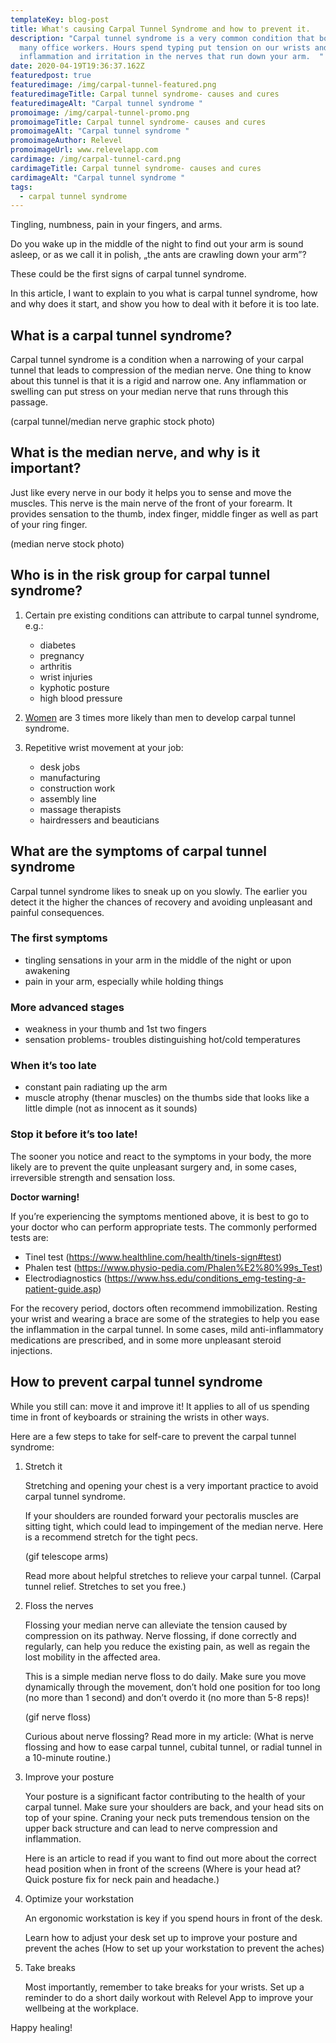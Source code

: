 ```yaml
---
templateKey: blog-post
title: What's causing Carpal Tunnel Syndrome and how to prevent it.
description: "Carpal tunnel syndrome is a very common condition that bothers
  many office workers. Hours spend typing put tension on our wrists and lead to
  inflammation and irritation in the nerves that run down your arm.  "
date: 2020-04-19T19:36:37.162Z
featuredpost: true
featuredimage: /img/carpal-tunnel-featured.png
featuredimageTitle: Carpal tunnel syndrome- causes and cures
featuredimageAlt: "Carpal tunnel syndrome "
promoimage: /img/carpal-tunnel-promo.png
promoimageTitle: Carpal tunnel syndrome- causes and cures
promoimageAlt: "Carpal tunnel syndrome "
promoimageAuthor: Relevel
promoimageUrl: www.relevelapp.com
cardimage: /img/carpal-tunnel-card.png
cardimageTitle: Carpal tunnel syndrome- causes and cures
cardimageAlt: "Carpal tunnel syndrome "
tags:
  - carpal tunnel syndrome
---
```

Tingling, numbness, pain in your fingers, and arms.

Do you wake up in the middle of the night to find out your arm is sound asleep, or as we call it in polish, „the ants are crawling down your arm”?

These could be the first signs of carpal tunnel syndrome.

In this article, I want to explain to you what is carpal tunnel syndrome, how and why does it start, and show you how to deal with it before it is too late.

## What is a carpal tunnel syndrome?

Carpal tunnel syndrome is a condition when a narrowing of your carpal tunnel that leads to compression of the median nerve. One thing to know about this tunnel is that it is a rigid and narrow one. Any inflammation or swelling can put stress on your median nerve that runs through this passage.

(carpal tunnel/median nerve graphic stock photo)

## What is the median nerve, and why is it important?

Just like every nerve in our body it helps you to sense and move the muscles. This nerve is the main nerve of the front of your forearm. It provides sensation to the thumb, index finger, middle finger as well as part of your ring finger.

(median nerve stock photo)

## Who is in the risk group for carpal tunnel syndrome?

1. Certain pre existing conditions can attribute to carpal tunnel syndrome, e.g.:

   * diabetes
   * pregnancy
   * arthritis
   * wrist injuries
   * kyphotic posture
   * high blood pressure
2. [Women](<1. https://www.ninds.nih.gov/Disorders/Patient-Caregiver-Education/Fact-Sheets/Carpal-Tunnel-Syndrome-Fact-Sheet>) are 3 times more likely than men to develop carpal tunnel syndrome.
3. Repetitive wrist movement at your job:

   * desk jobs
   * manufacturing
   * construction work
   * assembly line
   * massage therapists
   * hairdressers and beauticians

## What are the symptoms of carpal tunnel syndrome

Carpal tunnel syndrome likes to sneak up on you slowly. The earlier you detect it the higher the chances of recovery and avoiding unpleasant and painful consequences.

### The first symptoms

* tingling sensations in your arm in the middle of the night or upon awakening
* pain in your arm, especially while holding things

### More advanced stages

* weakness in your thumb and 1st two fingers
* sensation problems- troubles distinguishing hot/cold temperatures

### When it’s too late

* constant pain radiating up the arm
* muscle atrophy (thenar muscles) on the thumbs side that looks like a little dimple (not as innocent as it sounds)

### Stop it before it’s too late!

The sooner you notice and react to the symptoms in your body, the more likely are to prevent the quite unpleasant surgery and, in some cases, irreversible strength and sensation loss.

**Doctor warning!**

If you’re experiencing the symptoms mentioned above, it is best to go to your doctor who can perform appropriate tests. The commonly performed tests are:

* Tinel test (<https://www.healthline.com/health/tinels-sign#test>)
* Phalen test (https://www.physio-pedia.com/Phalen%E2%80%99s_Test)
* Electrodiagnostics (https://www.hss.edu/conditions_emg-testing-a-patient-guide.asp)

For the recovery period, doctors often recommend immobilization. Resting your wrist and wearing a brace are some of the strategies to help you ease the inflammation in the carpal tunnel. In some cases, mild anti-inflammatory medications are prescribed, and in some more unpleasant steroid injections.

## How to prevent carpal tunnel syndrome

While you still can: move it and improve it! It applies to all of us spending time in front of keyboards or straining the wrists in other ways.

Here are a few steps to take for self-care to prevent the carpal tunnel syndrome:

1. Stretch it

   Stretching and opening your chest is a very important practice to avoid carpal tunnel syndrome.

   If your shoulders are rounded forward your pectoralis muscles are sitting tight, which could lead to impingement of the median nerve. Here is a recommend stretch for the tight pecs.

   (gif telescope arms)

   Read more about helpful stretches to relieve your carpal tunnel. (Carpal tunnel relief. Stretches to set you free.)


2. Floss the nerves

   Flossing your median nerve can alleviate the tension caused by compression on its pathway. Nerve flossing, if done correctly and regularly, can help you reduce the existing pain, as well as regain the lost mobility in the affected area. 

   This is a simple median nerve floss to do daily. Make sure you move dynamically through the movement, don’t hold one position for too long (no more than 1 second) and don’t overdo it (no more than 5-8 reps)!

   (gif nerve floss)

   Curious about nerve flossing? Read more in my article: (What is nerve flossing and how to ease carpal tunnel, cubital tunnel, or radial tunnel in a 10-minute routine.)


3. Improve your posture

   Your posture is a significant factor contributing to the health of your carpal tunnel. Make sure your shoulders are back, and your head sits on top of your spine. Craning your neck puts tremendous tension on the upper back structure and can lead to nerve compression and inflammation.

   Here is an article to read if you want to find out more about the correct head position when in front of the screens (Where is your head at? Quick posture fix for neck pain and headache.)


4. Optimize your workstation

   An ergonomic workstation is key if you spend hours in front of the desk.

   Learn how to adjust your desk set up to improve your posture and prevent the aches (How to set up your workstation to prevent the aches)


5. Take breaks

   Most importantly, remember to take breaks for your wrists. Set up a reminder to do a short daily workout with Relevel App to improve your wellbeing at the workplace.

Happy healing!